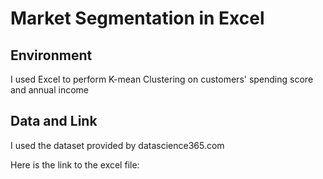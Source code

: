 # Market Segmentation in Excel  

## Environment
I used Excel to perform K-mean Clustering on customers' spending score and annual income

## Data and Link
I used the dataset provided by datascience365.com

Here is the link to the excel file:
